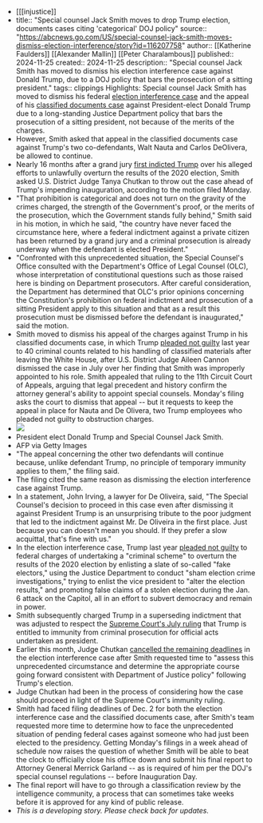 - [[[injustice]]
- title:: "Special counsel Jack Smith moves to drop Trump election, documents cases citing 'categorical' DOJ policy"
  source:: "https://abcnews.go.com/US/special-counsel-jack-smith-moves-dismiss-election-interference/story?id=116207758"
  author:: [[Katherine Faulders]] [[Alexander Mallin]] [[Peter Charalambous]]
  published:: 2024-11-25
  created:: 2024-11-25
  description:: "Special counsel Jack Smith has moved to dismiss his election interference case against Donald Trump, due to a DOJ policy that bars the prosecution of a sitting president."
  tags:: clippings
  Highlights:
  Special counsel Jack Smith has moved to dismiss his federal [election interference case](https://abcnews.go.com/US/timeline-special-counsels-probe-trumps-efforts-overturn-2020/story?id=101537003) and the appeal of his [classified documents case](https://abcnews.go.com/US/timeline-special-counsels-investigation-trumps-handling-classified-documents/story?id=101768329) against President-elect Donald Trump due to a long-standing Justice Department policy that bars the prosecution of a sitting president, not because of the merits of the charges.
- However, Smith asked that appeal in the classified documents case against Trump's two co-defendants, Walt Nauta and Carlos DeOlivera, be allowed to continue.
- Nearly 16 months after a grand jury [first indicted Trump](https://abcnews.go.com/US/trump-indicted-charges-related-efforts-overturn-2020-election/story?id=101612810) over his alleged efforts to unlawfully overturn the results of the 2020 election, Smith asked U.S. District Judge Tanya Chutkan to throw out the case ahead of Trump's impending inauguration, according to the motion filed Monday.
- "That prohibition is categorical and does not turn on the gravity of the crimes charged, the strength of the Government's proof, or the merits of the prosecution, which the Government stands fully behind," Smith said in his motion, in which he said, "the country have never faced the circumstance here, where a federal indictment against a private citizen has been returned by a grand jury and a criminal prosecution is already underway when the defendant is elected President."
- "Confronted with this unprecedented situation, the Special Counsel's Office consulted with the Department's Office of Legal Counsel (OLC), whose interpretation of constitutional questions such as those raised here is binding on Department prosecutors. After careful consideration, the Department has determined that OLC's prior opinions concerning the Constitution's prohibition on federal indictment and prosecution of a sitting President apply to this situation and that as a result this prosecution must be dismissed before the defendant is inaugurated," said the motion.
- Smith moved to dismiss his appeal of the charges against Trump in his classified documents case, in which Trump [pleaded not guilty](https://abcnews.go.com/Politics/live-updates/trump-indictment-miami-court/?id=100010068) last year to 40 criminal counts related to his handling of classified materials after leaving the White House, after U.S. District Judge Aileen Cannon dismissed the case in July over her finding that Smith was improperly appointed to his role. Smith appealed that ruling to the 11th Circuit Court of Appeals, arguing that legal precedent and history confirm the attorney general's ability to appoint special counsels.
  Monday's filing asks the court to dismiss that appeal -- but it requests to keep the appeal in place for Nauta and De Olivera, two Trump employees who pleaded not guilty to obstruction charges.
- ![](https://i.abcnewsfe.com/a/c911e74f-3bc3-4981-ac00-a1cb3a215890/trump-smith-gty-gmh-241125_1732556797148_hpMain.jpg)
- President elect Donald Trump and Special Counsel Jack Smith.
- AFP via Getty Images
- "The appeal concerning the other two defendants will continue because, unlike defendant Trump, no principle of temporary immunity applies to them," the filing said.
- The filing cited the same reason as dismissing the election interference case against Trump.
- In a statement, John Irving, a lawyer for De Oliveira, said, "The Special Counsel's decision to proceed in this case even after dismissing it against President Trump is an unsurprising tribute to the poor judgment that led to the indictment against Mr. De Oliveira in the first place. Just because you can doesn't mean you should. If they prefer a slow acquittal, that's fine with us."
- In the election interference case, Trump last year [pleaded not guilty](https://abcnews.go.com/US/live-updates/trump-2020-election-indictment-charges/?id=101943446) to federal charges of undertaking a "criminal scheme" to overturn the results of the 2020 election by enlisting a slate of so-called "fake electors," using the Justice Department to conduct "sham election crime investigations," trying to enlist the vice president to "alter the election results," and promoting false claims of a stolen election during the Jan. 6 attack on the Capitol, all in an effort to subvert democracy and remain in power.
- Smith subsequently charged Trump in a superseding indictment that was adjusted to respect the [Supreme Court's July ruling](https://abcnews.go.com/US/bombshell-special-counsel-filing-includes-new-allegations-trumps/story?id=114409494) that Trump is entitled to immunity from criminal prosecution for official acts undertaken as president.
- Earlier this month, Judge Chutkan [cancelled the remaining deadlines](https://abcnews.go.com/US/special-counsel-asks-judge-pause-upcoming-deadlines-trumps/story?id=115647751) in the election interference case after Smith requested time to "assess this unprecedented circumstance and determine the appropriate course going forward consistent with Department of Justice policy" following Trump's election.
- Judge Chutkan had been in the process of considering how the case should proceed in light of the Supreme Court's immunity ruling.
- Smith had faced filing deadlines of Dec. 2 for both the election interference case and the classified documents case, after Smith's team requested more time to determine how to face the unprecedented situation of pending federal cases against someone who had just been elected to the presidency.
  Getting Monday's filings in a week ahead of schedule now raises the question of whether Smith will be able to beat the clock to officially close his office down and submit his final report to Attorney General Merrick Garland -- as is required of him per the DOJ's special counsel regulations -- before Inauguration Day.
- The final report will have to go through a classification review by the intelligence community, a process that can sometimes take weeks before it is approved for any kind of public release.
- *This is a developing story. Please check back for updates.*